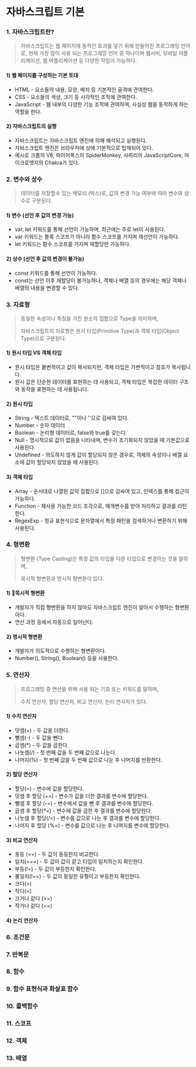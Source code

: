 # 자바스크립트 기본

### 1. 자바스크립트란?

> 자바스크립트는 웹 페이지에 동적인 효과를 넣기 위해 만들어진 프로그래밍 언어로, 현재 가장 많이 사용 되는 프로그래밍 언어 중 하나이며 웹서버, 모바일 어플리케이션, 웹 어플리케이션 등 다양한 작업이 가능하다.

#### 1) 웹 페이지를 구성하는 기본 토대

* HTML - 요소들의 내용, 모양, 배치 등 기본적인 골격에 관여한다.
* CSS - 요소들의 색상, 크기 등 시각적인 조작에 관여한다.
* JavaScript - 웹 내부의 다양한 기능 조작에 관여하며, 사실상 웹을 동작하게 하는 역할을 한다.

#### 2) 자바스크립트의 실행

* 자바스크립트는 자바스크립트 엔진에 의해 해석되고 실행된다.&#x20;
* 자바스크립트 엔진은 브라우저에 상에 기본적으로 탑재되어 있다.
* 예시로 크롬의 V8, 파이어폭스의 SpiderMonkey, 사파리의 JavaScriptCore, 마이크로엣지의 Chakra가 있다.

### 2. 변수와 상수

> 데이터를 저장할수 있는 메모리 (박스)로, 값의 변경 가능 여부에 따라 변수와 상수로 구분된다.&#x20;

#### 1) 변수 (선언 후 값의 변경 가능)

* var, let 키워드를 통해 선언이 가능하며, 최근에는 주로 let이 사용된다.
* var 키워드는 블록 스코프가 아니라 함수 스코프를 가지며 재선언이 가능하다.
* let 키워드는 함수 스코프를 가지며 재할당만 가능하다.

#### 2) 상수 (선언 후 값의 변경이 불가능)

* const 키워드를 통해 선언이 가능하다.
* const는 선언 이후 재할당이 불가능하나, 객체나 배열 등의 경우에는 해당 객체나 배열의 내용을 변경할 수 있다.

### 3. 자료형

> 동일한 속성이나 특징을 가진 원소의 집합으로 Type을 의미하며,
>
> 자바스크립트의 자료형은 원시 타입(Primitive Type)과 객체 타입(Object Type)으로 구분된다.

#### 1) 원시 타입 VS 객체 타입

* 원시 타입은 불변적이고 값이 복사되지만, 객체 타입은 가변적이고 참조가 복사됩니다.
* 원시 값은 단순한 데이터를 표현하는 데 사용되고, 객체 타입은 복잡한 데이터 구조와 동작을 표현하는 데 사용됩니다.

#### 2) 원시 타입

* String - 텍스트 데이터로, ""이나 ''으로 감싸여 있다.
* Number - 숫자 데이터
* Boolean - 논리형 데이터로, false와 true를 갖는다.
* Null - 명시적으로 값이 없음을 나타내며, 변수가 초기화되지 않았을 때 기본값으로 사용된다.
* Undefined - 의도하지 않게 값이 할당되지 않은 경우로, 객체의 속성이나 배열 요소에 값이 할당되지 않았을 때 사용된다.

#### 3) 객체 타입

* Array - 순서대로 나열된 값의 집합으로 \[]으로 감싸여 있고, 인덱스를 통해 접근이 가능하다.
* Function - 재사용 가능한 코드 조각으로, 매개변수를 받아 처리하고 결과를 리턴한다.
* RegexExp - 정규 표현식으로 문자열에서 특정 패턴을 검색하거나 변환하기 위해 사용된다.

### 4. 형변환

> 형변환 (Type Casting)은 특정 값의 타입을 다른 타입으로 변경하는 것을 말하며,&#x20;
>
> 묵시적 형변환과 명시적 형변환이 있다.

#### 1) 묵시적 형변환

* 개발자가 직접 형변환을 하지 않아도 자바스크립트 엔진이 알아서 수행하는 형변환이다.
* 연산 과정 등에서 자동으로 일어난다.

#### 2) 명시적 형변환

* 개발자가 의도적으로 수행하는 형변환이다.
* Number(), String(), Boolean() 등을 사용한다.

### 5. 연산자

> 프로그래밍 중 연산을 위해 사용 되는 기호 또는 키워드를 말하며,&#x20;
>
> 수치 연산자, 할당 연산자, 비교 연산자, 논리 연사자가 있다.

#### 1)  수치 연산자

* 덧셈(+) - 두 값을 더한다.
* 뺄셈(-) -  두 값을 뺀다.
* 곱셈(\*) - 두 값을 곱한다.
* 나눗셈(/) - 첫 번째 값을 두 번째 값으로 나눈다.
* 나머지(%) - 첫 번째 값을 두 번째 값으로 나눈 후 나머지를 반환한다.

#### 2) 할당 연산자

* 할당(=) - 변수에 값을 할당한다.
* 덧셈 후 할당 (+=) - 변수가 값을 더한 결과를 변수에 할당한다.
* 뺄셈 후 할당 (-=) - 변수에서 값을 뺀 후 결과를 변수에 할당한다.
* 곱셈 후 할당(\*=) - 변수에 값을 곱한 후 결과를 변수에 할당한다.
* 나눗셈 후 할당(/=) - 변수를 값으로 나눈 후 결과를 변수에 할당한다.
* 나머지 후 할당 (%=) - 변수를 값으로 나눈 후 나머지를 변수에 할당한다.

#### 3) 비교 연산자

* 동등 (==) - 두 값이 동등한지 비교한다.
* 일치(===) - 두 값이 값이 같고 타입이 일치하는지 확인한다.
* 부등(!=) -  두 값이 부등한지 확인한다.
* 불일치(!==) - 두 값이 동일한 유형이고 부등한지 확인한다.
* 크다(>)&#x20;
* 작다(<)
* 크거나 같다 (>=)
* 작거나 같다 (<=)

#### 4) 논리 연산자

### 6. 조건문

### 7. 반복문

### 8. 함수

### 9. 함수 표현식과 화살표 함수

### 10. 콜백함수

### 11. 스코프

### 12. 객체

### 13. 배열
